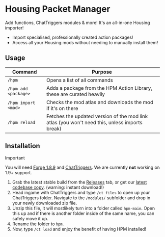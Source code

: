 ﻿# Housing Packet Manager
Add functions, ChatTriggers modules & more! It's an all-in-one Housing importer!

* Import specialised, professionally created action packages!
* Access all your Housing mods without needing to manually install them!

## Usage
| Command              | Purpose
| -------------------- | ------------------------------------------------------
| `/hpm`               | Opens a list of all commands
| `/hpm add <package>` | Adds a package from the HPM Action Library, these are curated heavily
| `/hpm import <mod>`  | Checks the mod atlas and downloads the mod if it's on there
| `/hpm reload`        | Fetches the updated version of the mod link atlas (you won't need this, unless imports break)

## Installation
> [!IMPORTANT]  
> You will need [Forge 1.8.9](https://files.minecraftforge.net/net/minecraftforge/forge/index_1.8.9.html) and [ChatTriggers](https://www.chattriggers.com/). We are currently **not** working on 1.9+ support.

1. Grab the latest stable build from the [Releases](https://github.com/housingdevs/hpm/releases) tab, or get our [latest codebase copy](https://github.com/housingdevs/hpm/archive/main.zip). (warning: instant download!)
2. Head ingame with ChatTriggers and type `/ct files` to open up your ChatTriggers folder. Navigate to the `/modules/` subfolder and drop in your newly downloaded zip file.
3. Unzip this file, it will mostlikely turn into a folder called `hpm-main`. Open this up and if there is another folder inside of the same name, you can safely move it up.
4. Rename the folder to `hpm`.
5. Now, type `/ct load` and enjoy the benefit of having HPM installed! 
